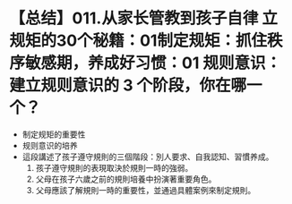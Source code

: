 # 【总结】011.从家长管教到孩子自律 立规矩的30个秘籍：01制定规矩：抓住秩序敏感期，养成好习惯：01 规则意识：建立规则意识的 3 个阶段，你在哪一个？

-   制定规矩的重要性
-   规则意识的培养
-   這段講述了孩子遵守規則的三個階段：別人要求、自我認知、習慣养成。
    1.  孩子遵守規則的表現取決於規則一時的強弱。
    2.  父母在孩子六歲之前的規則培養中扮演著重要角色。
    3.  父母應該了解規則一時的重要性，並通過具體案例來制定規則。